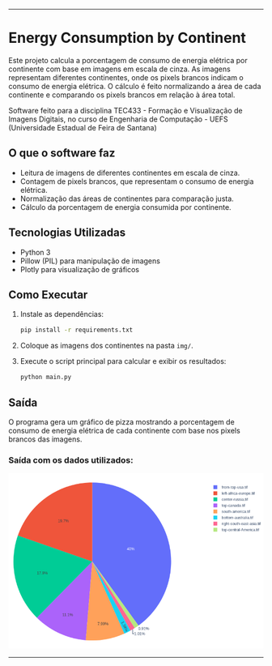 
---

# Energy Consumption by Continent

Este projeto calcula a porcentagem de consumo de energia elétrica por continente com base em imagens em escala de cinza. As imagens representam diferentes continentes, onde os pixels brancos indicam o consumo de energia elétrica. O cálculo é feito normalizando a área de cada continente e comparando os pixels brancos em relação à área total.

Software feito para a disciplina TEC433 - Formação e Visualização de Imagens Digitais, no curso de Engenharia de Computação - UEFS (Universidade Estadual de Feira de Santana)

## O que o software faz

- Leitura de imagens de diferentes continentes em escala de cinza.
- Contagem de pixels brancos, que representam o consumo de energia elétrica.
- Normalização das áreas de continentes para comparação justa.
- Cálculo da porcentagem de energia consumida por continente.

## Tecnologias Utilizadas

- Python 3
- Pillow (PIL) para manipulação de imagens
- Plotly para visualização de gráficos

## Como Executar

1. Instale as dependências:
   ```bash
   pip install -r requirements.txt
   ```

2. Coloque as imagens dos continentes na pasta `img/`.

3. Execute o script principal para calcular e exibir os resultados:
   ```bash
   python main.py
   ```

## Saída

O programa gera um gráfico de pizza mostrando a porcentagem de consumo de energia elétrica de cada continente com base nos pixels brancos das imagens.

### Saída com os dados utilizados:

![Resultado](https://github.com/ValmirNogFilho/Energy-Consumption-by-Continent/blob/master/results/result.png)

---
